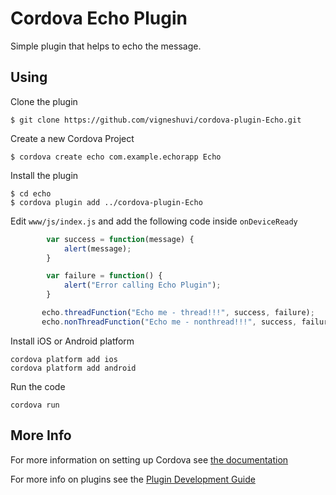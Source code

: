 # Cordova Echo Plugin

Simple plugin that helps to echo the message.

## Using
Clone the plugin

    $ git clone https://github.com/vigneshuvi/cordova-plugin-Echo.git

Create a new Cordova Project

    $ cordova create echo com.example.echorapp Echo
    
Install the plugin

    $ cd echo
    $ cordova plugin add ../cordova-plugin-Echo
    

Edit `www/js/index.js` and add the following code inside `onDeviceReady`

```js
        var success = function(message) {
            alert(message);
        }

        var failure = function() {
            alert("Error calling Echo Plugin");
        }

       echo.threadFunction("Echo me - thread!!!", success, failure);
       echo.nonThreadFunction("Echo me - nonthread!!!", success, failure);
```

Install iOS or Android platform

    cordova platform add ios
    cordova platform add android
    
Run the code

    cordova run 

## More Info

For more information on setting up Cordova see [the documentation](http://cordova.apache.org/docs/en/4.0.0/guide_cli_index.md.html#The%20Command-Line%20Interface)

For more info on plugins see the [Plugin Development Guide](http://cordova.apache.org/docs/en/4.0.0/guide_hybrid_plugins_index.md.html#Plugin%20Development%20Guide)
